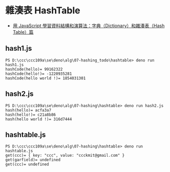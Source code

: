 # 雜湊表 HashTable

* [用 JavaScript 學習資料結構和演算法：字典（Dictionary）和雜湊表（Hash Table）篇](http://blog.kdchang.cc/2016/09/23/javascript-data-structure-algorithm-dictionary-hash-table/)

## hash1.js

```
PS D:\ccc\ccc109a\se\deno\alg\07-hashing_todo\hashtable> deno run hash1.js
hashCode(hello)= 99162322
hashCode(hello!)= -1220935281
hashCode(hello world !)= 1854031301
```

## hash2.js

```
PS D:\ccc\ccc109a\se\deno\alg\07-hashing\hashtable> deno run hash2.js
hash(hello)= acfa3a7
hash(hello!)= c21a8b86
hash(hello world !)= 316d7444
```

## hashtable.js

```
PS D:\ccc\ccc109a\se\deno\alg\07-hashing\hashtable> deno run hashtable.js
get(ccc)= { key: "ccc", value: "ccckmit@gmail.com" }
get(garfield)= undefined
get(ccc)= undefined
```

